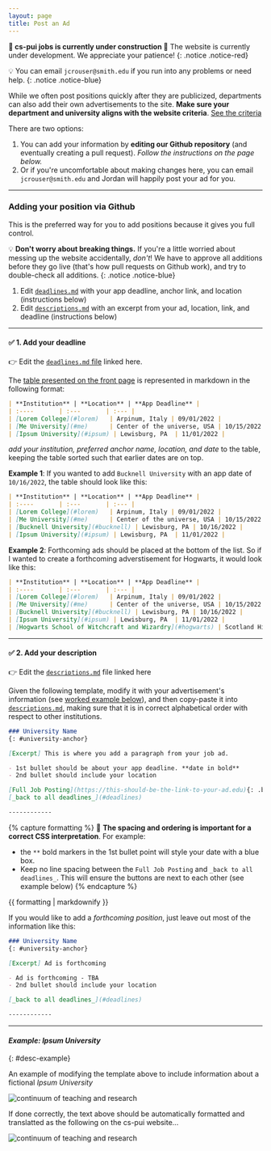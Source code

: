 ```yaml
---
layout: page
title: Post an Ad
---
```

<link rel="stylesheet" href="cspui.css">

<!-- ## Adding your position to CS-PUI (2022/23) -->

**📢 cs-pui jobs is currently under construction 📢** The website is currently under development. We appreciate your patience!
{: .notice .notice-red}

💡 You can email `jcrouser@smith.edu` if you run into any problems or need help.
{: .notice .notice-blue}

While we often post positions quickly after they are publicized, departments can also add their own advertisements to the site. **Make sure your department and university aligns with the website criteria**. [See the criteria](index#criteria)

There are two options: 
1. You can add your information by **editing our Github repository** (and eventually creating a pull request). _Follow the instructions on the page below._
2. Or if you're uncomfortable about making changes here, you can email `jcrouser@smith.edu` and Jordan will happily post your ad for you. 

------------
### Adding your position via Github
This is the preferred way for you to add positions because it gives you full control. 


💡 **Don't worry about breaking things.** If you're a little worried about messing up the website accidentally, _don't_! We have to approve all additions before they go live (that's how pull requests on Github work), and try to double-check all additions. 
{: .notice .notice-blue}


1. Edit [`deadlines.md`](https://github.com/cs-pui/cs-pui.github.io/blob/master/_includes/deadlines.md) with your app deadline, anchor link, and location (instructions below)
2. Edit [`descriptions.md`](https://github.com/cs-pui/cs-pui.github.io/blob/master/_includes/descriptions.md) with an excerpt from your ad, location, link, and deadline (instructions below)

----------------

#### ✅ 1. Add your deadline

👉 Edit the [`deadlines.md` file](https://github.com/cs-pui/cs-pui.github.io/blob/master/_includes/deadlines.md) linked here. 

The [table presented on the front page](/#deadlines) is represented in markdown in the following format: 

```markdown
| **Institution** | **Location** | **App Deadline** |
| :----       | :---       | :--- |
| [Lorem College](#lorem)   | Arpinum, Italy | 09/01/2022 |
| [Me University](#me)      | Center of the universe, USA | 10/15/2022 (open until filled) |
| [Ipsum University](#ipsum) | Lewisburg, PA  | 11/01/2022 |
```

_add your institution, preferred anchor name, location, and date_ to the table, keeping the table sorted such that earlier dates are on top. 

**Example 1**: If you wanted to add `Bucknell University` with an app date of `10/16/2022`, the table should look like this: 

```markdown
| **Institution** | **Location** | **App Deadline** |
| :----       | :---       | :--- |
| [Lorem College](#lorem)   | Arpinum, Italy | 09/01/2022 |
| [Me University](#me)      | Center of the universe, USA | 10/15/2022 (open until filled) |
| [Bucknell University](#bucknell) | Lewisburg, PA | 10/16/2022 |
| [Ipsum University](#ipsum) | Lewisburg, PA  | 11/01/2022 |
```

**Example 2**: Forthcoming ads should be placed at the bottom of the list. So if I wanted to create a forthcoming adverstisement for Hogwarts, it would look like this: 

```markdown
| **Institution** | **Location** | **App Deadline** |
| :----       | :---       | :--- |
| [Lorem College](#lorem)   | Arpinum, Italy | 09/01/2022 |
| [Me University](#me)      | Center of the universe, USA | 10/15/2022 (open until filled) |
| [Bucknell University](#bucknell) | Lewisburg, PA | 10/16/2022 |
| [Ipsum University](#ipsum) | Lewisburg, PA  | 11/01/2022 |
| [Hogwarts School of Witchcraft and Wizardry](#hogwarts) | Scotland Highlands | forthcoming |
```

----------------

#### ✅ 2. Add your description 

👉 Edit the [`descriptions.md`](https://github.com/cs-pui/cs-pui.github.io/blob/master/_includes/descriptions.md) file linked here

Given the following template, modify it with your advertisement's information (see [worked example below](#desc-example)), and then copy-paste it into [`descriptions.md`](https://github.com/cs-pui/cs-pui.github.io/blob/master/_includes/descriptions.md), making sure that it is in correct alphabetical order with respect to other institutions. 

```markdown
### University Name
{: #university-anchor}

[Excerpt] This is where you add a paragraph from your job ad. 

- 1st bullet should be about your app deadline. **date in bold**
- 2nd bullet should include your location

[Full Job Posting](https://this-should-be-the-link-to-your-ad.edu){: .button-job} 
[_back to all deadlines_](#deadlines)

------------
```

{% capture formatting %}
🚨 **The spacing and ordering is important for a correct CSS interpretation**. For example:
-  the `**` bold markers in the 1st bullet point will style your date with a blue box. 
- Keep no line spacing between the `Full Job Posting` and `_back to all deadlines_`. This will ensure the buttons are next to each other (see example below)
{% endcapture %}
<div class="notice notice-red">{{ formatting | markdownify }}</div>



If you would like to add a _forthcoming position_, just leave out most of the information like this: 

```markdown
### University Name
{: #university-anchor}

[Excerpt] Ad is forthcoming

- Ad is forthcoming - TBA
- 2nd bullet should include your location

[_back to all deadlines_](#deadlines)

------------
```


--------- 

#### _Example: Ipsum University_
{: #desc-example}

An example of modifying the template above to include information about a fictional _Ipsum University_


![continuum of teaching and research](img/modify-template.png)


If done correctly, the text above should be automatically formatted and translatted as the following on the cs-pui website...


![continuum of teaching and research](img/output.png)